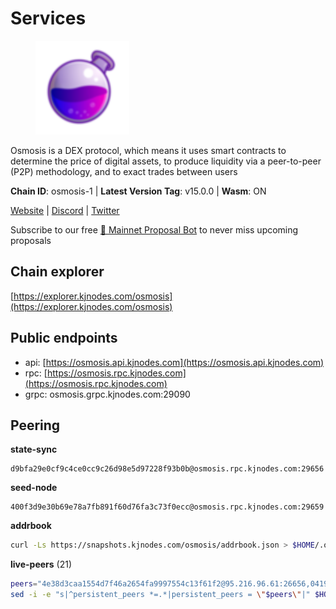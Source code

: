 # Services

<figure><img src="https://raw.githubusercontent.com/kj89/cosmos-images/main/logos/osmosis.png" width="150" alt=""><figcaption></figcaption></figure>

Osmosis is a DEX protocol, which means it uses smart contracts  to determine the price of digital assets, to produce liquidity  via a peer-to-peer (P2P) methodology, and to exact trades between users

**Chain ID**: osmosis-1 | **Latest Version Tag**: v15.0.0 | **Wasm**: ON

[Website](https://osmosis.zone) | [Discord](https://discord.gg/osmosis) | [Twitter](https://twitter.com/osmosiszone)



Subscribe to our free [🤖 Mainnet Proposal Bot](https://t.me/kjnodes_proposal_bot) to never miss upcoming proposals


## Chain explorer
[https://explorer.kjnodes.com/osmosis](https://explorer.kjnodes.com/osmosis)

## Public endpoints

* api: [https://osmosis.api.kjnodes.com](https://osmosis.api.kjnodes.com)
* rpc: [https://osmosis.rpc.kjnodes.com](https://osmosis.rpc.kjnodes.com)
* grpc: osmosis.grpc.kjnodes.com:29090

## Peering

**state-sync**

```text
d9bfa29e0cf9c4ce0cc9c26d98e5d97228f93b0b@osmosis.rpc.kjnodes.com:29656
```

**seed-node**

```text
400f3d9e30b69e78a7fb891f60d76fa3c73f0ecc@osmosis.rpc.kjnodes.com:29659
```

**addrbook**
```bash
curl -Ls https://snapshots.kjnodes.com/osmosis/addrbook.json > $HOME/.osmosisd/config/addrbook.json
```

**live-peers** (21)
```bash
peers="4e38d3caa1554d7f46a2654fa9997554c13f61f2@95.216.96.61:26656,0419c998d6aac0afdb05808ad9a935670248e209@65.108.204.56:26656,e613079d9b1c1c688963215a975cc9b29722f4fb@65.108.238.103:12556,56fa1755d27cb5d8b061d5beeb0a969054ce056e@43.153.101.118:26656,8e72d0b37a9dc16ea58c0da705caa6530badd6ce@138.197.68.193:26656,fc590afe489a1b9ca8ff3f2fb396dbc20b1997a4@204.16.244.254:26656,d9bfa29e0cf9c4ce0cc9c26d98e5d97228f93b0b@65.109.88.38:29656,f9bfc7f25f63bd7e392fbe5465126b311465cbce@65.108.78.186:26656,d0d4b88110767c503baa8a618cfd7e284482f8dc@37.120.245.11:26656,33cf290cc0cfec8c59e6af86f1a5579303d21087@138.68.14.64:26656,569aac51b04607a18696c63035586816dec85511@157.90.213.235:26656,2f4c0337b2522034a614a5cb2c61a891fe753c03@5.9.81.187:29656,e153cc49052d67280dfdd6d660f3d98622905850@209.133.193.74:26656,82e224c9640048a6513c589e904c0d903bb99f32@74.118.140.23:26656,9b1bfb99d9eb04af32510ed8e3eb83c59448662f@95.214.52.220:26656,94e69330d6f4cfe221cdd2ce49ee141e53e5f200@23.106.120.6:26656,f9a920a61ee994b12b77178dd5f1fc1ed39b7cd2@142.132.255.49:26656,1c398af2208984d4e59bc41132e3eac0508abb0f@95.216.76.251:26656,32e9d4a7413dd5393c8be004bee68dea683be839@65.21.227.95:2004,4c727294c4d1b28e2c00399f3c00711a501a16c2@18.159.135.176:26656,3bc6699d0c9a6ce34aef3154f865b300b2f9aa1a@3.15.176.200:26656"
sed -i -e "s|^persistent_peers *=.*|persistent_peers = \"$peers\"|" $HOME/.osmosisd/config/config.toml
```
